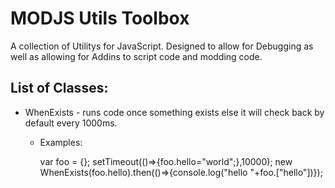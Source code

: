 # MODJS Utils Toolbox
A collection of Utilitys for JavaScript. Designed to allow for Debugging as well as allowing for Addins to script code and modding code.

## List of Classes:
* WhenExists - runs code once something exists else it will check back by default every 1000ms.
    * Examples:
    
        var foo = {}; 
        setTimeout(()=>{foo.hello="world";},10000); 
        new WhenExists(foo.hello).then(()=>{console.log("hello "+foo.["hello"])}); 
